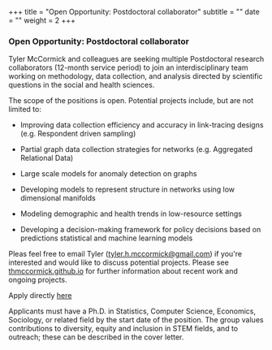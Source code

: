 +++
title = "Open Opportunity: Postdoctoral collaborator"
subtitle = ""
date = ""
weight = 2
+++

### Open Opportunity: Postdoctoral collaborator

Tyler McCormick and colleagues  are seeking multiple Postdoctoral research collaborators (12-month service period) to join an interdisciplinary team working on methodology, data collection, and analysis directed by scientific questions in the social and health sciences. 

The scope of the positions is open.  Potential projects include, but are not limited to:

+ Improving data collection efficiency and accuracy in link-tracing designs (e.g. Respondent driven sampling)

+ Partial graph data collection strategies for networks (e.g. Aggregated Relational Data)

+ Large scale models for anomaly detection on graphs

+ Developing models to represent structure in networks using low dimensional manifolds

+ Modeling demographic and health trends in low-resource settings

+ Developing a decision-making framework for policy decisions based on predictions statistical and machine learning models

Pleas feel free to email Tyler (tyler.h.mccormick@gmail.com) if you're interested and would like to discuss potential projects.  Please see [thmccormick.github.io](http://thmccormick.github.io) for further information about recent work and ongoing projects.      

Apply directly [here](https://apply.interfolio.com/81536)

Applicants must have a Ph.D. in Statistics, Computer Science, Economics, Sociology, or related field by the start date of the position.  The group values contributions to diversity, equity and inclusion in STEM fields, and to outreach; these can be described in the cover letter.  
